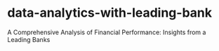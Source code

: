 # data-analytics-with-leading-bank
A Comprehensive Analysis of Financial Performance: Insights from a Leading Banks
